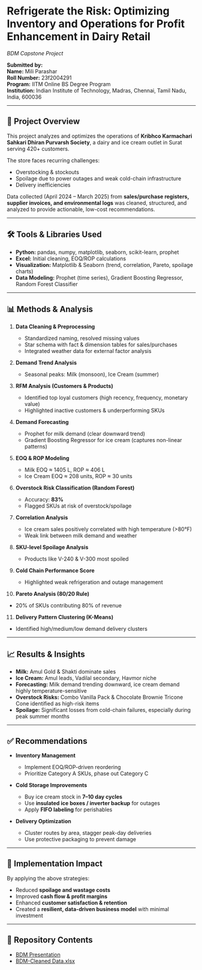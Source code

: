 # Refrigerate the Risk: Optimizing Inventory and Operations for Profit Enhancement in Dairy Retail

*BDM Capstone Project*

**Submitted by:**  
**Name:** Mili Parashar  
**Roll Number:** 23f2004291  
**Program:** IITM Online BS Degree Program  
**Institution:** Indian Institute of Technology, Madras, Chennai, Tamil Nadu, India, 600036  

---

## 📖 Project Overview
This project analyzes and optimizes the operations of **Kribhco Karmachari Sahkari Dhiran Purvarsh Society**, a dairy and ice cream outlet in Surat serving 420+ customers.  

The store faces recurring challenges:
- Overstocking & stockouts  
- Spoilage due to power outages and weak cold-chain infrastructure  
- Delivery inefficiencies  

Data collected (April 2024 – March 2025) from **sales/purchase registers, supplier invoices, and environmental logs** was cleaned, structured, and analyzed to provide actionable, low-cost recommendations.  

---

## 🛠️ Tools & Libraries Used
- **Python:** pandas, numpy, matplotlib, seaborn, scikit-learn, prophet  
- **Excel:** Initial cleaning, EOQ/ROP calculations  
- **Visualization:** Matplotlib & Seaborn (trend, correlation, Pareto, spoilage charts)  
- **Data Modeling:** Prophet (time series), Gradient Boosting Regressor, Random Forest Classifier  

---

## 📊 Methods & Analysis
1. **Data Cleaning & Preprocessing**
   - Standardized naming, resolved missing values  
   - Star schema with fact & dimension tables for sales/purchases  
   - Integrated weather data for external factor analysis  

2. **Demand Trend Analysis**  
   - Seasonal peaks: Milk (monsoon), Ice Cream (summer)  

3. **RFM Analysis (Customers & Products)**  
   - Identified top loyal customers (high recency, frequency, monetary value)  
   - Highlighted inactive customers & underperforming SKUs  

4. **Demand Forecasting**  
   - Prophet for milk demand (clear downward trend)  
   - Gradient Boosting Regressor for ice cream (captures non-linear patterns)  

5. **EOQ & ROP Modeling**  
   - Milk EOQ ≈ 1405 L, ROP ≈ 406 L  
   - Ice Cream EOQ ≈ 208 units, ROP ≈ 30 units  

6. **Overstock Risk Classification (Random Forest)**  
   - Accuracy: **83%**  
   - Flagged SKUs at risk of overstock/spoilage  

7. **Correlation Analysis**  
   - Ice cream sales positively correlated with high temperature (>80°F)  
   - Weak link between milk demand and weather  

8. **SKU-level Spoilage Analysis**  
   - Products like V-240 & V-300 most spoiled  

9. **Cold Chain Performance Score**  
   - Highlighted weak refrigeration and outage management  

10. **Pareto Analysis (80/20 Rule)**  
   - 20% of SKUs contributing 80% of revenue  

11. **Delivery Pattern Clustering (K-Means)**  
   - Identified high/medium/low demand delivery clusters  

---

## 📈 Results & Insights
- **Milk:** Amul Gold & Shakti dominate sales  
- **Ice Cream:** Amul leads, Vadilal secondary, Havmor niche  
- **Forecasting:** Milk demand trending downward, ice cream demand highly temperature-sensitive  
- **Overstock Risks:** Combo Vanilla Pack & Chocolate Brownie Tricone Cone identified as high-risk items  
- **Spoilage:** Significant losses from cold-chain failures, especially during peak summer months  

---

## ✅ Recommendations
- **Inventory Management**  
  - Implement EOQ/ROP-driven reordering  
  - Prioritize Category A SKUs, phase out Category C  

- **Cold Storage Improvements**  
  - Buy ice cream stock in **7–10 day cycles**  
  - Use **insulated ice boxes / inverter backup** for outages  
  - Apply **FIFO labeling** for perishables  

- **Delivery Optimization**  
  - Cluster routes by area, stagger peak-day deliveries  
  - Use protective packaging to prevent damage  

---

## 🚀 Implementation Impact
By applying the above strategies:  
- Reduced **spoilage and wastage costs**  
- Improved **cash flow & profit margins**  
- Enhanced **customer satisfaction & retention**  
- Created a **resilient, data-driven business model** with minimal investment  

---

## 📂 Repository Contents 
- [BDM Presentation](https://www.canva.com/design/DAGvZGPaKJs/6Lw1f5zLTHvHZK5li9jy0w/edit?utm_content=DAGvZGPaKJs&utm_campaign=designshare&utm_medium=link2&utm_source=sharebutton) 
- [BDM-Cleaned Data.xlsx](chttps://docs.google.com/spreadsheets/d/1c9ezZvWDVIatw2t3mHNt-RjFgijO8D8F/edit?usp=sharing&ouid=113051615845337562697&rtpof=true&sd=true)


